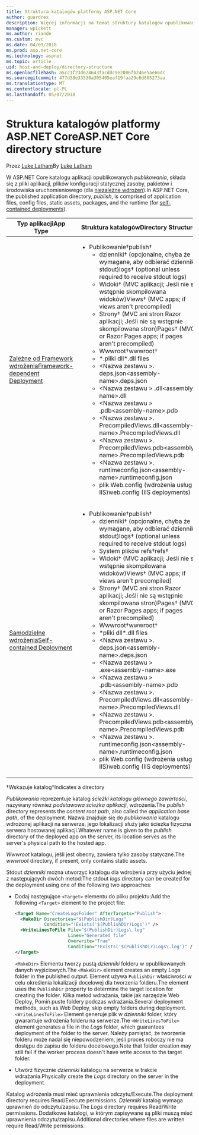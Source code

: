 ```yaml
---
title: Struktura katalogów platformy ASP.NET Core
author: guardrex
description: Więcej informacji na temat struktury katalogów opublikowanych aplikacji platformy ASP.NET Core.
manager: wpickett
ms.author: riande
ms.custom: mvc
ms.date: 04/09/2018
ms.prod: asp.net-core
ms.technology: aspnet
ms.topic: article
uid: host-and-deploy/directory-structure
ms.openlocfilehash: a5cc1f23d624643facddc9e2006fb246e5ae66dc
ms.sourcegitcommit: 477d38e33530a305405eaf19faa29c6d805273aa
ms.translationtype: MT
ms.contentlocale: pl-PL
ms.lasthandoff: 05/07/2018
---
```

# <a name="aspnet-core-directory-structure"></a><span data-ttu-id="78b98-103">Struktura katalogów platformy ASP.NET Core</span><span class="sxs-lookup"><span data-stu-id="78b98-103">ASP.NET Core directory structure</span></span>

<span data-ttu-id="78b98-104">Przez [Luke Latham](https://github.com/guardrex)</span><span class="sxs-lookup"><span data-stu-id="78b98-104">By [Luke Latham](https://github.com/guardrex)</span></span>

<span data-ttu-id="78b98-105">W ASP.NET Core katalogu aplikacji opublikowanych *publikowania*, składa się z pliki aplikacji, plików konfiguracji statycznej zasoby, pakietów i środowiska uruchomieniowego (dla [niezależne wdrożeń](/dotnet/core/deploying/#self-contained-deployments-scd)).</span><span class="sxs-lookup"><span data-stu-id="78b98-105">In ASP.NET Core, the published application directory, *publish*, is comprised of application files, config files, static assets, packages, and the runtime (for [self-contained deployments](/dotnet/core/deploying/#self-contained-deployments-scd)).</span></span>


| <span data-ttu-id="78b98-106">Typ aplikacji</span><span class="sxs-lookup"><span data-stu-id="78b98-106">App Type</span></span> | <span data-ttu-id="78b98-107">Struktura katalogów</span><span class="sxs-lookup"><span data-stu-id="78b98-107">Directory Structure</span></span> |
| -------- | ------------------- |
| [<span data-ttu-id="78b98-108">Zależne od Framework wdrożenia</span><span class="sxs-lookup"><span data-stu-id="78b98-108">Framework-dependent Deployment</span></span>](/dotnet/core/deploying/#framework-dependent-deployments-fdd) | <ul><li><span data-ttu-id="78b98-109">Publikowanie&dagger;</span><span class="sxs-lookup"><span data-stu-id="78b98-109">publish&dagger;</span></span><ul><li><span data-ttu-id="78b98-110">dzienniki&dagger; (opcjonalne, chyba że wymagane, aby odbierać dzienniki stdout)</span><span class="sxs-lookup"><span data-stu-id="78b98-110">logs&dagger; (optional unless required to receive stdout logs)</span></span></li><li><span data-ttu-id="78b98-111">Widoki&dagger; (MVC aplikacji; Jeśli nie są wstępnie skompilowana widoków)</span><span class="sxs-lookup"><span data-stu-id="78b98-111">Views&dagger; (MVC apps; if views aren't precompiled)</span></span></li><li><span data-ttu-id="78b98-112">Strony&dagger; (MVC ani stron Razor aplikacji; Jeśli nie są wstępnie skompilowana stron)</span><span class="sxs-lookup"><span data-stu-id="78b98-112">Pages&dagger; (MVC or Razor Pages apps; if pages aren't precompiled)</span></span></li><li><span data-ttu-id="78b98-113">Wwwroot&dagger;</span><span class="sxs-lookup"><span data-stu-id="78b98-113">wwwroot&dagger;</span></span></li><li><span data-ttu-id="78b98-114">\*\.pliki dll</span><span class="sxs-lookup"><span data-stu-id="78b98-114">\*\.dll files</span></span></li><li><span data-ttu-id="78b98-115">\<Nazwa zestawu >. deps.json</span><span class="sxs-lookup"><span data-stu-id="78b98-115">\<assembly-name>.deps.json</span></span></li><li><span data-ttu-id="78b98-116">\<Nazwa zestawu > .dll</span><span class="sxs-lookup"><span data-stu-id="78b98-116">\<assembly-name>.dll</span></span></li><li><span data-ttu-id="78b98-117">\<Nazwa zestawu > .pdb</span><span class="sxs-lookup"><span data-stu-id="78b98-117">\<assembly-name>.pdb</span></span></li><li><span data-ttu-id="78b98-118">\<Nazwa zestawu >. PrecompiledViews.dll</span><span class="sxs-lookup"><span data-stu-id="78b98-118">\<assembly-name>.PrecompiledViews.dll</span></span></li><li><span data-ttu-id="78b98-119">\<Nazwa zestawu >. PrecompiledViews.pdb</span><span class="sxs-lookup"><span data-stu-id="78b98-119">\<assembly-name>.PrecompiledViews.pdb</span></span></li><li><span data-ttu-id="78b98-120">\<Nazwa zestawu >. runtimeconfig.json</span><span class="sxs-lookup"><span data-stu-id="78b98-120">\<assembly-name>.runtimeconfig.json</span></span></li><li><span data-ttu-id="78b98-121">plik Web.config (wdrożenia usług IIS)</span><span class="sxs-lookup"><span data-stu-id="78b98-121">web.config (IIS deployments)</span></span></li></ul></li></ul> |
| [<span data-ttu-id="78b98-122">Samodzielne wdrożenia</span><span class="sxs-lookup"><span data-stu-id="78b98-122">Self-contained Deployment</span></span>](/dotnet/core/deploying/#self-contained-deployments-scd) | <ul><li><span data-ttu-id="78b98-123">Publikowanie&dagger;</span><span class="sxs-lookup"><span data-stu-id="78b98-123">publish&dagger;</span></span><ul><li><span data-ttu-id="78b98-124">dzienniki&dagger; (opcjonalne, chyba że wymagane, aby odbierać dzienniki stdout)</span><span class="sxs-lookup"><span data-stu-id="78b98-124">logs&dagger; (optional unless required to receive stdout logs)</span></span></li><li><span data-ttu-id="78b98-125">System plików refs&dagger;</span><span class="sxs-lookup"><span data-stu-id="78b98-125">refs&dagger;</span></span></li><li><span data-ttu-id="78b98-126">Widoki&dagger; (MVC aplikacji; Jeśli nie są wstępnie skompilowana widoków)</span><span class="sxs-lookup"><span data-stu-id="78b98-126">Views&dagger; (MVC apps; if views aren't precompiled)</span></span></li><li><span data-ttu-id="78b98-127">Strony&dagger; (MVC ani stron Razor aplikacji; Jeśli nie są wstępnie skompilowana stron)</span><span class="sxs-lookup"><span data-stu-id="78b98-127">Pages&dagger; (MVC or Razor Pages apps; if pages aren't precompiled)</span></span></li><li><span data-ttu-id="78b98-128">Wwwroot&dagger;</span><span class="sxs-lookup"><span data-stu-id="78b98-128">wwwroot&dagger;</span></span></li><li><span data-ttu-id="78b98-129">\*pliki dll</span><span class="sxs-lookup"><span data-stu-id="78b98-129">\*.dll files</span></span></li><li><span data-ttu-id="78b98-130">\<Nazwa zestawu >. deps.json</span><span class="sxs-lookup"><span data-stu-id="78b98-130">\<assembly-name>.deps.json</span></span></li><li><span data-ttu-id="78b98-131">\<Nazwa zestawu > .exe</span><span class="sxs-lookup"><span data-stu-id="78b98-131">\<assembly-name>.exe</span></span></li><li><span data-ttu-id="78b98-132">\<Nazwa zestawu > .pdb</span><span class="sxs-lookup"><span data-stu-id="78b98-132">\<assembly-name>.pdb</span></span></li><li><span data-ttu-id="78b98-133">\<Nazwa zestawu >. PrecompiledViews.dll</span><span class="sxs-lookup"><span data-stu-id="78b98-133">\<assembly-name>.PrecompiledViews.dll</span></span></li><li><span data-ttu-id="78b98-134">\<Nazwa zestawu >. PrecompiledViews.pdb</span><span class="sxs-lookup"><span data-stu-id="78b98-134">\<assembly-name>.PrecompiledViews.pdb</span></span></li><li><span data-ttu-id="78b98-135">\<Nazwa zestawu >. runtimeconfig.json</span><span class="sxs-lookup"><span data-stu-id="78b98-135">\<assembly-name>.runtimeconfig.json</span></span></li><li><span data-ttu-id="78b98-136">plik Web.config (wdrożenia usług IIS)</span><span class="sxs-lookup"><span data-stu-id="78b98-136">web.config (IIS deployments)</span></span></li></ul></li></ul> |

<span data-ttu-id="78b98-137">&dagger;Wskazuje katalog</span><span class="sxs-lookup"><span data-stu-id="78b98-137">&dagger;Indicates a directory</span></span>

<span data-ttu-id="78b98-138">*Publikowania* reprezentuje katalog *ścieżki katalogu głównego zawartości*, nazywany również *podstawowa ścieżka aplikacji*, wdrożenia.</span><span class="sxs-lookup"><span data-stu-id="78b98-138">The *publish* directory represents the *content root path*, also called the *application base path*, of the deployment.</span></span> <span data-ttu-id="78b98-139">Nazwa znajduje się do *publikowania* katalogu wdrożonej aplikacji na serwerze, jego lokalizacji służy jako ścieżka fizyczna serwera hostowanej aplikacji.</span><span class="sxs-lookup"><span data-stu-id="78b98-139">Whatever name is given to the *publish* directory of the deployed app on the server, its location serves as the server's physical path to the hosted app.</span></span>

<span data-ttu-id="78b98-140">*Wwwroot* katalogu, jeśli jest obecny, zawiera tylko zasoby statyczne.</span><span class="sxs-lookup"><span data-stu-id="78b98-140">The *wwwroot* directory, if present, only contains static assets.</span></span>

<span data-ttu-id="78b98-141">Stdout *dzienniki* można utworzyć katalogu dla wdrożenia przy użyciu jednej z następujących dwóch metod:</span><span class="sxs-lookup"><span data-stu-id="78b98-141">The stdout *logs* directory can be created for the deployment using one of the following two approaches:</span></span>

* <span data-ttu-id="78b98-142">Dodaj następujące `<Target>` elementu do pliku projektu:</span><span class="sxs-lookup"><span data-stu-id="78b98-142">Add the following `<Target>` element to the project file:</span></span>

   ```xml
   <Target Name="CreateLogsFolder" AfterTargets="Publish">
     <MakeDir Directories="$(PublishDir)Logs" 
              Condition="!Exists('$(PublishDir)Logs')" />
     <WriteLinesToFile File="$(PublishDir)Logs\.log" 
                       Lines="Generated file" 
                       Overwrite="True" 
                       Condition="!Exists('$(PublishDir)Logs\.log')" />
   </Target>
   ```

   <span data-ttu-id="78b98-143">`<MakeDir>` Elementu tworzy pustą *dzienniki* folderu w opublikowanych danych wyjściowych.</span><span class="sxs-lookup"><span data-stu-id="78b98-143">The `<MakeDir>` element creates an empty *Logs* folder in the published output.</span></span> <span data-ttu-id="78b98-144">Element używa `PublishDir` właściwości w celu określenia lokalizacji docelowej dla tworzenia folderu.</span><span class="sxs-lookup"><span data-stu-id="78b98-144">The element uses the `PublishDir` property to determine the target location for creating the folder.</span></span> <span data-ttu-id="78b98-145">Kilka metod wdrażania, takie jak narzędzie Web Deploy, Pomiń puste foldery podczas wdrażania.</span><span class="sxs-lookup"><span data-stu-id="78b98-145">Several deployment methods, such as Web Deploy, skip empty folders during deployment.</span></span> <span data-ttu-id="78b98-146">`<WriteLinesToFile>` Element generuje plik w *dzienniki* folder, który gwarantuje wdrożenia folderu na serwerze.</span><span class="sxs-lookup"><span data-stu-id="78b98-146">The `<WriteLinesToFile>` element generates a file in the *Logs* folder, which guarantees deployment of the folder to the server.</span></span> <span data-ttu-id="78b98-147">Należy pamiętać, że tworzenie folderu może nadal się niepowodzeniem, jeśli proces roboczy nie ma dostępu do zapisu do folderu docelowego.</span><span class="sxs-lookup"><span data-stu-id="78b98-147">Note that folder creation may still fail if the worker process doesn't have write access to the target folder.</span></span>

* <span data-ttu-id="78b98-148">Utwórz fizycznie *dzienniki* katalogu na serwerze w trakcie wdrażania.</span><span class="sxs-lookup"><span data-stu-id="78b98-148">Physically create the *Logs* directory on the server in the deployment.</span></span>

<span data-ttu-id="78b98-149">Katalog wdrożenia musi mieć uprawnienia odczytu/Execute.</span><span class="sxs-lookup"><span data-stu-id="78b98-149">The deployment directory requires Read/Execute permissions.</span></span> <span data-ttu-id="78b98-150">*Dzienniki* katalog wymaga uprawnień do odczytu/zapisu.</span><span class="sxs-lookup"><span data-stu-id="78b98-150">The *Logs* directory requires Read/Write permissions.</span></span> <span data-ttu-id="78b98-151">Dodatkowe katalogi, w którym zapisywane są pliki muszą mieć uprawnienia odczytu/zapisu.</span><span class="sxs-lookup"><span data-stu-id="78b98-151">Additional directories where files are written require Read/Write permissions.</span></span>
